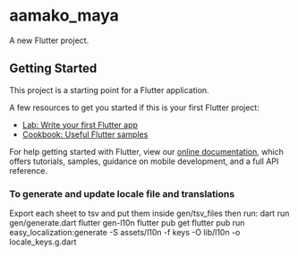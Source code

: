 # aamako_maya

A new Flutter project.

## Getting Started

This project is a starting point for a Flutter application.

A few resources to get you started if this is your first Flutter project:

- [Lab: Write your first Flutter app](https://flutter.dev/docs/get-started/codelab)
- [Cookbook: Useful Flutter samples](https://flutter.dev/docs/cookbook)

For help getting started with Flutter, view our
[online documentation](https://flutter.dev/docs), which offers tutorials,
samples, guidance on mobile development, and a full API reference.


### To generate and update locale file and translations
Export each sheet to tsv and put them inside gen/tsv_files
then run:
dart run gen/generate.dart
flutter gen-l10n
flutter pub get
flutter pub run easy_localization:generate -S assets/l10n -f keys -O lib/l10n -o locale_keys.g.dart
